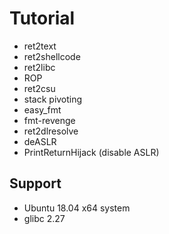 # Tutorial

* ret2text
* ret2shellcode
* ret2libc
* ROP
* ret2csu
* stack pivoting
* easy_fmt
* fmt-revenge
* ret2dlresolve
* deASLR
* PrintReturnHijack (disable ASLR) 

## Support
* Ubuntu 18.04 x64 system
* glibc 2.27
